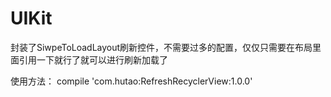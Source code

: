 # UIKit
封装了SiwpeToLoadLayout刷新控件，不需要过多的配置，仅仅只需要在布局里面引用一下就行了就可以进行刷新加载了

使用方法：
compile 'com.hutao:RefreshRecyclerView:1.0.0'
